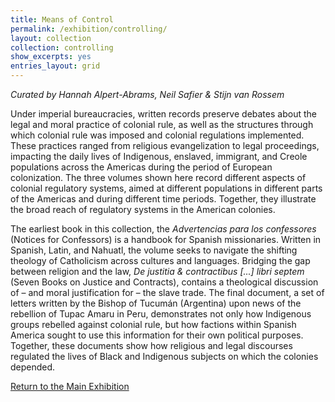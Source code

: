 ```yaml
---
title: Means of Control
permalink: /exhibition/controlling/
layout: collection
collection: controlling
show_excerpts: yes
entries_layout: grid
---
```

*Curated by Hannah Alpert-Abrams, Neil Safier & Stijn van Rossem*

Under imperial bureaucracies, written records preserve debates about the legal and moral practice of colonial rule, as well as the structures through which colonial rule was imposed and colonial regulations implemented. These practices ranged from religious evangelization to legal proceedings, impacting the daily lives of Indigenous, enslaved, immigrant, and Creole populations across the Americas during the period of European colonization. The three volumes shown here record different aspects of colonial regulatory systems, aimed at different populations in different parts of the Americas and during different time periods. Together, they illustrate the broad reach of regulatory systems in the American colonies.

The earliest book in this collection, the *Advertencias para los confessores* (Notices for Confessors) is a handbook for Spanish missionaries. Written in Spanish, Latin, and Nahuatl, the volume seeks to navigate the shifting theology of Catholicism across cultures and languages. Bridging the gap between religion and the law, *De justitia & contractibus [...] libri septem* (Seven Books on Justice and Contracts), contains a theological discussion of – and moral justification for – the slave trade. The final document, a set of letters written by the Bishop of Tucumán (Argentina) upon news of the rebellion of Tupac Amaru in Peru, demonstrates not only how Indigenous groups rebelled against colonial rule, but how factions within Spanish America sought to use this information for their own political purposes. Together, these documents show how religious and legal discourses regulated the lives of Black and Indigenous subjects on which the colonies depended.

[Return to the Main Exhibition](/exhibition)


<!-- collection: exhibition
entries_layout: grid
show_excerpts: false
permalink: /exhibition/home/
 -->